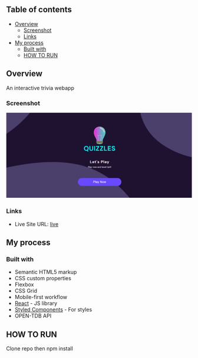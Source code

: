 ## Table of contents

- [Overview](#overview)
  - [Screenshot](#screenshot)
  - [Links](#links)
- [My process](#my-process)
  - [Built with](#built-with)
  - [HOW TO RUN](#useful-resources)

## Overview

An interactive trivia webapp

### Screenshot

![](./quizzles.png)

### Links

- Live Site URL: [live](https://quizzles-plus.netlify.app/)

## My process

### Built with

- Semantic HTML5 markup
- CSS custom properties
- Flexbox
- CSS Grid
- Mobile-first workflow
- [React](https://reactjs.org/) - JS library
- [Styled Components](https://styled-components.com/) - For styles
- OPEN-TDB API

## HOW TO RUN

Clone repo then npm install
